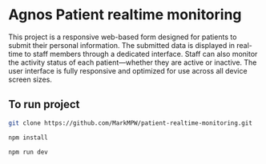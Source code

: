 # Agnos Patient realtime monitoring

This project is a responsive web-based form designed for patients to submit their personal information. The submitted data is displayed in real-time to staff members through a dedicated interface. Staff can also monitor the activity status of each patient—whether they are active or inactive. The user interface is fully responsive and optimized for use across all device screen sizes.

## To run project
```bash
git clone https://github.com/MarkMPW/patient-realtime-monitoring.git

npm install

npm run dev

```

